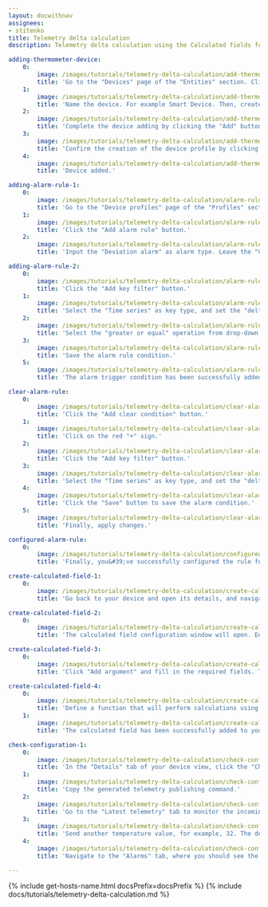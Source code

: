 ```yaml
---
layout: docwithnav
assignees:
- stitenko
title: Telemetry delta calculation
description: Telemetry delta calculation using the Calculated fields feature

adding-thermometer-device:
    0:
        image: /images/tutorials/telemetry-delta-calculation/add-thermometer-device-1-ce.png
        title: 'Go to the "Devices" page of the "Entities" section. Click on the "+" icon in the top right corner of the table, and select "Add new device" from drop-down menu.'
    1:
        image: /images/tutorials/telemetry-delta-calculation/add-thermometer-device-2-ce.png
        title: 'Name the device. For example Smart Device. Then, create a new device profile: enter a name for it, then click "Create a new one".'
    2:
        image: /images/tutorials/telemetry-delta-calculation/add-thermometer-device-3-ce.png
        title: 'Complete the device adding by clicking the "Add" button.'
    3:
        image: /images/tutorials/telemetry-delta-calculation/add-thermometer-device-4-ce.png
        title: 'Confirm the creation of the device profile by clicking the "Add" button.'
    4:
        image: /images/tutorials/telemetry-delta-calculation/add-thermometer-device-5-ce.png
        title: 'Device added.'

adding-alarm-rule-1:
    0:
        image: /images/tutorials/telemetry-delta-calculation/alarm-rule-1-ce.png
        title: 'Go to the "Device profiles" page of the "Profiles" section. Click on the "smart sensor" device profile to open its details. Navigate to the "Alarm rules" tab, and enter editing mode by clicking the big orange pencil button.'
    1:
        image: /images/tutorials/telemetry-delta-calculation/alarm-rule-2-ce.png
        title: 'Click the "Add alarm rule" button.'
    2:
        image: /images/tutorials/telemetry-delta-calculation/alarm-rule-3-ce.png
        title: 'Input the "Deviation alarm" as alarm type. Leave the "Critical" severity, and click on the red "+" sign.'

adding-alarm-rule-2:
    0:
        image: /images/tutorials/telemetry-delta-calculation/alarm-rule-4-ce.png
        title: 'Click the "Add key filter" button.'
    1:
        image: /images/tutorials/telemetry-delta-calculation/alarm-rule-5-ce.png
        title: 'Select the "Time series" as key type, and set the "deltaTemperature" as the key name. Change "Value type" to "Numeric". Click the "Add" button in the "Filters" section.'
    2:
        image: /images/tutorials/telemetry-delta-calculation/alarm-rule-6-ce.png
        title: 'Select the "greater or equal" operation from drop-down menu, and input <b>5</b> as the threshold value. Click "Add" to confirm adding key filter.'
    3:
        image: /images/tutorials/telemetry-delta-calculation/alarm-rule-7-ce.png
        title: 'Save the alarm rule condition.'
    5:
        image: /images/tutorials/telemetry-delta-calculation/alarm-rule-8-ce.png
        title: 'The alarm trigger condition has been successfully added.'

clear-alarm-rule:
    0:
        image: /images/tutorials/telemetry-delta-calculation/clear-alarm-rule-1-ce.png
        title: 'Click the "Add clear condition" button.'
    1:
        image: /images/tutorials/telemetry-delta-calculation/clear-alarm-rule-2-ce.png
        title: 'Click on the red "+" sign.'
    2:
        image: /images/tutorials/telemetry-delta-calculation/clear-alarm-rule-3-ce.png
        title: 'Click the "Add key filter" button.'
    3:
        image: /images/tutorials/telemetry-delta-calculation/clear-alarm-rule-4-ce.png
        title: 'Select the "Time series" as key type, and set the "deltaTemperature" as the key name. Change "Value type" to "Numeric". Click the "Add" button in the "Filters" section. Select the "less then" operation from drop-down menu, and input "<b>5</b>" as the threshold value. Click "Add" to confirm adding key filter.'
    4:
        image: /images/tutorials/telemetry-delta-calculation/clear-alarm-rule-5-ce.png
        title: 'Click the "Save" button to save the alarm condition.'
    5:
        image: /images/tutorials/telemetry-delta-calculation/clear-alarm-rule-6-ce.png
        title: 'Finally, apply changes.'

configured-alarm-rule:
    0:
        image: /images/tutorials/telemetry-delta-calculation/configured-alarm-rule-1-ce.png
        title: 'Finally, you&#39;ve successfully configured the rule for creating and clearing alarms triggered by deviations in the "deltaTemperature" key value from the specified parameters.'

create-calculated-field-1:
    0:
        image: /images/tutorials/telemetry-delta-calculation/create-calculated-field-1-ce.png
        title: 'Go back to your device and open its details, and navigate to the "Calculated fields" tab. Click the "plus" icon button and select "Create new calculated field" from the dropdown menu.'

create-calculated-field-2:
    0:  
        image: /images/tutorials/telemetry-delta-calculation/create-calculated-field-2-ce.png
        title: 'The calculated field configuration window will open. Enter a descriptive **title** for the calculated field. Select "Script" as the type of calculated field. This allows you to perform complex calculations using the TBEL scripting language.'

create-calculated-field-3:
    0:
        image: /images/tutorials/telemetry-delta-calculation/create-calculated-field-3-ce.png
        title: 'Click "Add argument" and fill in the required fields. Then, click "Add".'

create-calculated-field-4:
    0:
        image: /images/tutorials/telemetry-delta-calculation/create-calculated-field-4-ce.png
        title: 'Define a function that will perform calculations using the variables defined in the "Arguments" section. The variable name that will store the calculation result is defined within the function itself. Set the output type as "Time series" to store the calculation result as time series data. To finish adding the calculated field, click "Add".'
    1:
        image: /images/tutorials/telemetry-delta-calculation/create-calculated-field-5-ce.png
        title: 'The calculated field has been successfully added to your device.'

check-configuration-1:
    0:
        image: /images/tutorials/telemetry-delta-calculation/check-configuration-1-ce.png
        title: 'In the "Details" tab of your device view, click the "Check connectivity" button.'
    1:
        image: /images/tutorials/telemetry-delta-calculation/check-configuration-2-ce.png
        title: 'Copy the generated telemetry publishing command.'
    2:
        image: /images/tutorials/telemetry-delta-calculation/check-configuration-3-ce.png
        title: 'Go to the "Latest telemetry" tab to monitor the incoming data in real time, and execute the copied command in the Terminal to send telemetry to ThingsBoard on behalf of the device. You will see two telemetry data keys: the temperature key with a value of 25, and the deltaTemperature key — the result of processing the temperature value using the calculated field function. Its value is 0 because, so far, only a single telemetry value has been sent to ThingsBoard.'
    3:
        image: /images/tutorials/telemetry-delta-calculation/check-configuration-4-ce.png
        title: 'Send another temperature value, for example, 32. The deltaTemperature value should now be 7, which matches the condition for triggering the alarm.'
    4:
        image: /images/tutorials/telemetry-delta-calculation/check-configuration-5-ce.png
        title: 'Navigate to the "Alarms" tab, where you should see the newly created alarm. This confirms that all our configurations are correct.'

---
```


{% include get-hosts-name.html docsPrefix=docsPrefix %}
{% include docs/tutorials/telemetry-delta-calculation.md %}